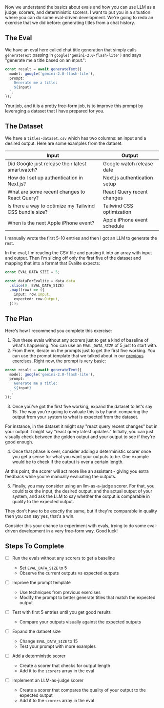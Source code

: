 Now we understand the basics about evals and how you can use LLM as a judge, scorers, and deterministic scorers. I want to put you in a situation where you can do some eval-driven development. We're going to redo an exercise that we did before: generating titles from a chat history.

## The Eval

We have an eval here called chat title generation that simply calls `generateText` passing in `google('gemini-2.0-flash-lite')` and says "generate me a title based on an input.":

```typescript
const result = await generateText({
  model: google('gemini-2.0-flash-lite'),
  prompt: `
    Generate me a title:
    ${input}
  `,
});
```

Your job, and it is a pretty free-form job, is to improve this prompt by leveraging a dataset that I have prepared for you.

## The Dataset

We have a `titles-dataset.csv` which has two columns: an input and a desired output. Here are some examples from the dataset:

| Input                                                   | Output                       |
| ------------------------------------------------------- | ---------------------------- |
| Did Google just release their latest smartwatch?        | Google watch release date    |
| How do I set up authentication in Next.js?              | Next.js authentication setup |
| What are some recent changes to React Query?            | React Query recent changes   |
| Is there a way to optimize my Tailwind CSS bundle size? | Tailwind CSS optimization    |
| When is the next Apple iPhone event?                    | Apple iPhone event schedule  |

I manually wrote the first 5-10 entries and then I got an LLM to generate the rest.

In the eval, I'm reading the CSV file and parsing it into an array with input and output. Then I'm slicing off only the first five of the dataset and mapping that into a format that Evalite expects:

```typescript
const EVAL_DATA_SIZE = 5;

const dataForEvalite = data.data
  .slice(0, EVAL_DATA_SIZE)
  .map((row) => ({
    input: row.Input,
    expected: row.Output,
  }));
```

## The Plan

Here's how I recommend you complete this exercise:

1. Run these evals without any scorers just to get a kind of baseline of what's happening. You can use an `EVAL_DATA_SIZE` of 5 just to start with.
2. From there, iterate on the prompts just to get the first five working. You can use the prompt template that we talked about in our [previous exercises](/exercises/04-context-engineering/04.01-the-template/explainer/readme.md). Right now, the prompt is very basic:

```typescript
const result = await generateText({
  model: google('gemini-2.0-flash-lite'),
  prompt: `
    Generate me a title:
    ${input}
  `,
});
```

3. Once you've got the first five working, expand the dataset to let's say 15. The way you're going to evaluate this is by hand: comparing the output from your system to what is expected from the dataset.

For instance, in the dataset it might say "react query recent changes" but in your output it might say "react query latest updates." Initially, you can just visually check between the golden output and your output to see if they're good enough.

4. Once that phase is over, consider adding a deterministic scorer once you get a sense for what you want your outputs to be. One example would be to check if the output is over a certain length.

At this point, the scorer will act more like an assistant - giving you extra feedback while you're manually evaluating the outputs.

5. Finally, you may consider using an llm-as-a-judge scorer. For that, you could take the input, the desired output, and the actual output of your system, and ask the LLM to say whether the output is comparable in quality to the expected output.

They don't have to be exactly the same, but if they're comparable in quality then you can say yes, that's a win.

Consider this your chance to experiment with evals, trying to do some eval-driven development in a very free-form way. Good luck!

## Steps To Complete

- [ ] Run the evals without any scorers to get a baseline
  - Set `EVAL_DATA_SIZE` to 5
  - Observe the current outputs vs expected outputs

- [ ] Improve the prompt template
  - Use techniques from previous exercises
  - Modify the prompt to better generate titles that match the expected output

- [ ] Test with first 5 entries until you get good results
  - Compare your outputs visually against the expected outputs

- [ ] Expand the dataset size
  - Change `EVAL_DATA_SIZE` to 15
  - Test your prompt with more examples

- [ ] Add a deterministic scorer
  - Create a scorer that checks for output length
  - Add it to the `scorers` array in the eval

- [ ] Implement an LLM-as-judge scorer
  - Create a scorer that compares the quality of your output to the expected output
  - Add it to the `scorers` array in the eval

